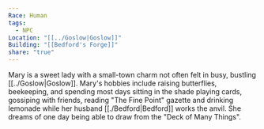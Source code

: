 ```yaml
---
Race: Human
tags:
  - NPC
Location: "[[../Goslow|Goslow]]"
Building: "[[Bedford's Forge]]"
share: "true"
---
```



Mary is a sweet lady with a small-town charm not often felt in busy, bustling [[../Goslow|Goslow]]. Mary's hobbies include raising butterflies, beekeeping, and spending most days sitting in the shade playing cards, gossiping with friends, reading "The Fine Point" gazette and drinking lemonade while her husband [[./Bedford|Bedford]] works the anvil. She dreams of one day being able to draw from the "Deck of Many Things".
